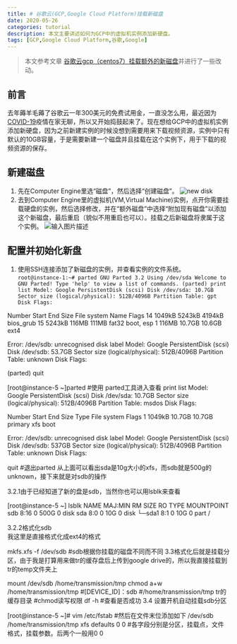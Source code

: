 ```yaml
---
title: # 谷歌云(GCP,Google Cloud Platform)挂载新磁盘
date: 2020-05-26
categories: tutorial
description: 本文主要讲述如何为GCP中的虚拟机实例添加新硬盘。
tags: [GCP,Google Cloud Platform,谷歌,Google]
---
```

>本文参考文章 [谷歌云gcp（centos7）挂载额外的新磁盘](https://www.nmbhost.com/archives/5063)并进行了一些改动。
## 前言
去年薅羊毛薅了谷歌云一年300美元的免费试用金，一直没怎么用，最近因为[COVID-19](https://en.wikipedia.org/wiki/Coronavirus_disease_2019)疫情在家无聊，所以又开始捣鼓起来了。现在想给GCP中的虚拟机实例添加新硬盘，因为之前新建实例的时候没想到需要用来下载视频资源，实例中只有默认的10GB容量，于是需要新建一个磁盘并且挂载在这个实例下，用于下载的视频资源的保存。
## 新建磁盘
1. 先在Computer Engine里选“磁盘”，然后选择“创建磁盘”。
![new disk](https://wx1.sinaimg.cn/large/6a8c0fe1gy1gf68y7uq4vj20tw0an0u4.jpg)
2. 去到Computer Engine里的虚拟机(VM,Virtual Machine)实例，点开你需要挂载硬盘的实例，然后选择修改，并在“额外磁盘”中选择“附加现有磁盘”以添加这个新磁盘，最后重启（貌似不用重启也可以）。挂载之后新磁盘将隶属于这个实例。
![输入图片描述](https://wx1.sinaimg.cn/large/6a8c0fe1gy1gf68xxwle9j20mk07njrt.jpg)

## 配置并初始化新盘

1. 使用SSH连接添加了新磁盘的实例，并查看实例的文件系统。
`
root@instance-1:~# parted
GNU Parted 3.2
Using /dev/sda
Welcome to GNU Parted! Type 'help' to view a list of commands.
(parted) print list
Model: Google PersistentDisk (scsi)
Disk /dev/sda: 10.7GB
Sector size (logical/physical): 512B/4096B
Partition Table: gpt
Disk Flags:
`

Number  Start   End     Size    File system  Name  Flags
14      1049kB  5243kB  4194kB                     bios_grub
15      5243kB  116MB   111MB   fat32              boot, esp
 1      116MB   10.7GB  10.6GB  ext4


Error: /dev/sdb: unrecognised disk label
Model: Google PersistentDisk (scsi)
Disk /dev/sdb: 53.7GB
Sector size (logical/physical): 512B/4096B
Partition Table: unknown
Disk Flags:

(parted) quit



[root@instance-5 ~]parted #使用 parted工具进入查看
print list 
Model: Google PersistentDisk (scsi)
Disk /dev/sda: 10.7GB
Sector size (logical/physical): 512B/4096B
Partition Table: msdos
Disk Flags: 

Number Start End Size Type File system Flags
1 1049kB 10.7GB 10.7GB primary xfs boot


Error: /dev/sdb: unrecognised disk label
Model: Google PersistentDisk (scsi) 
Disk /dev/sdb: 537GB
Sector size (logical/physical): 512B/4096B
Partition Table: unknown
Disk Flags: 

quit #退出parted
从上面可以看出sda是10g大小的xfs，而sdb就是500g的unknown，接下来就是对sdb的操作

3.2.1由于已经知道了新的盘是sdb，当然你也可以用lsblk来查看

[root@instance-5 ~] lsblk
NAME MAJ:MIN RM SIZE RO TYPE MOUNTPOINT
sdb 8:16 0 500G 0 disk 
sda 8:0 0 10G 0 disk 
└─sda1 8:1 0 10G 0 part /

3.2.2格式化sdb  
我这里是直接格式化成ext4的格式

mkfs.xfs -f /dev/sdb #sdb根据你挂载的磁盘不同而不同
3.3格式化后就是挂载分区，由于我是打算用来做tr的缓存盘后上传到google drive的，所以我直接挂载到tr的temp文件夹上

mount /dev/sdb /home/transmission/tmp 
chmod a+w /home/transmission/tmp 
#[DEVICE_ID]：sdb
#/home/transmission/tmp tr的缓存目录
#chmod读写权限
df -h #查看是否成功
3.4 设置开机自动挂载sdb分区

[root@instance-5 ~]# vim /etc/fstab #然后在文件末位添加如下
/dev/sdb /home/transmission/tmp xfs defaults 0 0
#各字段分别是分区，挂载点，文件格式，挂载参数。后两个一般用0 0
